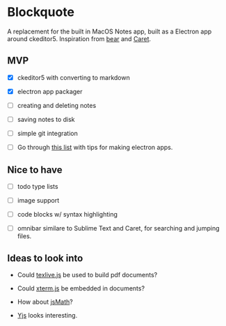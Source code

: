 # Blockquote

A replacement for the built in MacOS Notes app, built as a Electron app around ckeditor5.
Inspiration from [bear](http://www.bear-writer.com/) and [Caret](https://caret.io/).

## MVP

- [x] ckeditor5 with converting to markdown

- [x] electron app packager

- [ ] creating and deleting notes

- [ ] saving notes to disk

- [ ] simple git integration

- [ ] Go through [this list](https://blog.dcpos.ch/how-to-make-your-electron-app-sexy) with tips for making electron apps.

## Nice to have

- [ ] todo type lists

- [ ] image support

- [ ] code blocks w/ syntax highlighting

- [ ] omnibar similare to Sublime Text and Caret, for searching and jumping files.

## Ideas to look into

- Could [texlive.js](https://github.com/manuels/texlive.js/) be used to build pdf documents?

- Could [xterm.js](https://github.com/sourcelair/xterm.js) be embedded in documents?

- How about [jsMath](http://www.math.union.edu/~dpvc/jsMath/)?

- [Yjs](http://y-js.org/) looks interesting.
